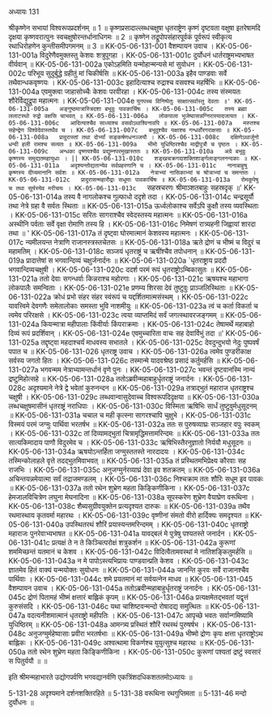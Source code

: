 अध्यायः 131

श्रीकृष्णेन सभायां विश्वरूपप्रदर्शनम् ॥ 1 ॥ कृष्णप्रसादाल्लब्धचक्षुषा धृतराष्ट्रेण कृष्णं दृष्टवता वक्षुषा इतरेषामदि दृक्षया कृष्णवरात्पुनः स्वचक्षुषोरन्तर्धानाधिगमः ॥ 2 ॥ कृष्णेन तद्रूपोपसंहारपूर्वकं पूर्वरूपं स्वीकृत्य रथाधिरोहणेन कुन्तीसमीपगमनम् ॥ 3 ॥
KK-05-06-131-001  	वैशम्पायन उवाच ।
KK-05-06-131-001a	विदुरेणैवमुक्तस्तु केशवः शत्रुपूगहा ।
KK-05-06-131-001c	दुर्योधनं धार्तराष्ट्रमभ्यभाषत वीर्यवान् ॥
KK-05-06-131-002a	एकोऽहमिति यन्मोहान्मन्यसे मां सुयोधन ।
KK-05-06-131-002c	परिभूय सुदुर्बुद्धे ग्रहीतुं मां चिकीर्षसि ॥
KK-05-06-131-003a	इहैव पाण्डवाः सर्वे तथैवान्धकवृष्णयः ।
KK-05-06-131-003c	इहादित्याश्च रुद्राश्च वसवश्च महर्षिभिः ॥
KK-05-06-131-004a	एवमुक्त्वा जाहासोच्चैः केशवः परवीरहा ।
KK-05-06-131-004c	तस्य संस्मयतः शौरेर्विद्युद्रूपा महात्मनः ।
KK-05-06-131-004e 	`युगपच्च विनिष्पेतुः साक्षात्सर्वास्तु देवताः ॥'
KK-05-06-131-005a	अङ्गुष्ठमात्रास्त्रिदशा बभूवुः पावकार्चिषः ।
KK-05-06-131-005c	तस्य ब्रह्मा ललाटस्थो रुद्रो वक्षसि चाभवत् ॥
KK-05-06-131-006a	लोकपाला भुजेष्वासन्नग्निरास्यादजायत ।
KK-05-06-131-006c	आदित्याश्चैव साध्याश्च वसवोऽथाश्विनावपि ॥
KK-05-06-131-007a	मरुतश्च सहेन्द्रेण विश्वेदेवास्तथैव च ।
KK-05-06-131-007c	बभूवुश्चैव यक्षाश्च गन्धर्वोरगराक्षसाः ॥
KK-05-06-131-008a	प्रादुरास्तां तथा दोर्भ्यां सङ्कर्षणधनञ्जयौ ।
KK-05-06-131-008c	दक्षिणेऽथार्जुनो धन्वी हली रामश्च सव्यतः ॥
KK-05-06-131-009a	भीमो युधिष्ठिरश्चैव माद्रीपुत्रौ च पृष्ठतः ।
KK-05-06-131-009c	अन्धका वृष्णयश्चैव प्रद्युम्नपरमुखास्ततः ॥
KK-05-06-131-010a	अग्रे बभूवुः कृष्णस्य समुद्यतमहायुधाः । ||
KK-05-06-131-010c	शङ्खचक्रगदाशक्तिशार्ङ्गलाङ्गलनन्दकाः ॥
KK-05-06-131-011a	अदृश्यन्तोद्यतान्येव सर्वप्रहरणानि च ।
KK-05-06-131-011c	नानाबाहुषु कृष्णस्य दीप्यमानानि सर्वशः ॥
KK-05-06-131-012a	नेत्राभ्यां नासिकाभ्यां च श्रोत्राभ्यां च समन्ततः ।
KK-05-06-131-012c	प्रादुरासन्महारौद्राः सधूमाः पावकार्चिषः ॥
KK-05-06-131-013a	रोमकूपेषु च तथा सूर्यस्येव मरीचयः ।
KK-05-06-131-013c	`सहस्रचरणः श्रीमाञ्शतबाहुः सहस्रदृक् ॥'
KK-05-06-131-014a	तस्य वै नागलोकश्च गुल्फाधो ददृशे तदा ।
KK-05-06-131-014c	चन्द्रसूर्यौ तथा नेत्रे ग्रहा वै सर्वतः स्थिताः ॥
KK-05-06-131-015a	ऊर्ध्वलोकाश्च सर्वेऽपि कुक्षौ तस्य व्यवस्थिताः ।
KK-05-06-131-015c	सरितः सागराश्चैव स्वेदस्तस्य महात्मनः ॥ 
KK-05-06-131-016a	अस्थीनि पर्वताः सर्वे वृक्षा रोमाणि तस्य हि ।
KK-05-06-131-016c	निमेषणं रात्र्यहनी जिह्वायां शारदा तथा ॥ '
KK-05-06-131-017a	तं दृष्ट्वा घोरमात्मानं केशवस्य महात्मनः ।
KK-05-06-131-017c	न्यमीलयन्त नेत्राणि राजानस्त्रस्तचेतसः ॥
KK-05-06-131-018a	ऋते द्रोणं च भीष्मं च विदुरं च महामतिम् ।
KK-05-06-131-018c	सञ्जयं धृतराष्ट्रं च ऋषींश्चैव तपोधनान् ॥
KK-05-06-131-019a	प्रादात्तेषां स भगवान्दिव्यं चक्षुर्जनार्दनः ॥
KK-05-06-131-020a	`धृतराष्ट्राय प्रददौ भगवान्दिव्यचक्षुषी ।
KK-05-06-131-020c	ददर्श परमं रूपं धृतराष्ट्रोऽम्बिकासुतः ॥
KK-05-06-131-021a	ततो देवाः सगन्धर्वाः किन्नराश्च महोरगाः ।
KK-05-06-131-021c	ऋषयश्च महाभागा लोकपालैः समन्विताः ।
KK-05-06-131-021e 	प्रणम्य शिरसा देवं तुष्टुवुः प्राञ्जलिस्थिताः ॥
KK-05-06-131-022a	क्रोधं प्रभो संहर संहर स्वंरूपं च यद्दर्शितमात्मसंस्थम् ।
KK-05-06-131-022c	यावत्त्विमे देवगणैः समेतालोकाः समस्ता भुवि नाशमीयुः ॥
KK-05-06-131-023a	त्वं च कर्ता विकर्ता च त्वमेव परिरक्षसे ।
KK-05-06-131-023c	त्वया व्याप्तमिदं सर्वं जगत्स्थावरजङ्गमम् ॥
KK-05-06-131-024a	कियन्मात्रा महीपालाः किंवीर्याः किंपराक्रमाः ।
KK-05-06-131-024c	तेषामर्थे महाबाहो दिव्यं रूपं प्रदर्शिवान् ।
KK-05-06-131-024e 	एवमुच्चारिता वाचः सह देवार्विभुं तदा ॥'
KK-05-06-131-025a	तद्दृष्ट्वा महदाश्चर्यं माधवस्य सभातले ।
KK-05-06-131-025c	देवदुन्दुभयो नेदुः पुष्पवर्षं पपात च ॥
KK-05-06-131-026  	धृतराष्ट्र उवाच ।
KK-05-06-131-026a	त्वमेव पुण्डरीकाक्ष सर्वस्य जगतो हितः ।
KK-05-06-131-026c	तस्मान्मे यादवश्रेष्ठ प्रसादं कर्तुमर्हसि ॥
KK-05-06-131-027a	भगवन्मम नेत्राभ्यामन्तर्धानं वृणे पुनः ।
KK-05-06-131-027c	भवन्तं दृष्टवानस्मि नान्यं द्रष्टुमिहोत्सहे ॥
KK-05-06-131-028a	ततोऽब्रवीन्महाबाहुर्धृतराष्ट्रं जनार्दनः ।
KK-05-06-131-028c	अदृश्यमाने नेत्रे द्वे भवेतां कुरुनन्दन ॥
KK-05-06-131-029a	तत्राद्भुतं महाराज धृतराष्ट्रश्च चक्षुषी ।
KK-05-06-131-029c	लब्धवान्वासुदेवाच्च विश्वरूपदिदृक्षया ॥
KK-05-06-131-030a	लब्धचक्षुषमासीनं धृतराष्ट्रं नराधिपाः ।
KK-05-06-131-030c	विस्मिता ऋषिभिः सार्धं तुष्टुवुर्मधुसूदनम् ॥
KK-05-06-131-031a	चचाल च मही कृत्स्ना सागरश्चापि चुक्षुभे ।
KK-05-06-131-031c	विस्मयं परमं जग्मुः पार्थिवा भरतर्षभ ॥
KK-05-06-131-032a	ततः स पुरुषव्याघ्रः सञ्जहार वपुः स्वकम् ।
KK-05-06-131-032c	तां दिव्यामद्भुतां चित्रामृद्धिमत्तामरिन्दमः ॥
KK-05-06-131-033a	ततः सात्यकिमादाय पाणौ विदुरमेव च ।
KK-05-06-131-033c	ऋषिभिस्तैरनुज्ञातो निर्ययौ मधुसूदनः ॥
KK-05-06-131-034a	ऋषयोऽन्तर्हिता जग्मुस्ततस्ते नारदादयः ।
KK-05-06-131-034c	तस्मिन्कोलाहले वृत्ते तदद्भुतमिवाभवत् ॥
KK-05-06-131-035a	तं प्रस्थितमभिप्रेक्ष्य कौरवाः सह राजभिः ।
KK-05-06-131-035c	अनुजग्मुर्नरव्याघ्रं देवा इव शतक्रतम् ॥
KK-05-06-131-036a	अचिन्तयन्नमेयात्मा सर्वं तद्राजमण्डलम् ।
KK-05-06-131-036c	निश्चक्राम ततः शौरिः सधूम इव पावकः ॥
KK-05-06-131-037a	ततो रथेन शुभ्रेण महता किङ्किणीकिना ।
KK-05-06-131-037c	हेमजालविचित्रेण लघुना मेघनादिना ॥
KK-05-06-131-038a	सूपस्करेण शुभ्रेण वैयाघ्रेण वरूथिना ।
KK-05-06-131-038c	शैब्यसुग्रीवयुक्तेन प्रत्यदृश्यत दारुकः ॥ 
KK-05-06-131-039a	तथैव रथमास्थाय कृतवर्मा महारथः ।
KK-05-06-131-039c	वृष्णीनां संमतो वीरो हार्दिक्यः समदृश्यत ॥
KK-05-06-131-040a	उपस्थितरथं शौरिं प्रयास्यन्तमरिन्दमम् ।
KK-05-06-131-040c	धृतराष्ट्रो महाराजः पुनरेवाभ्यभाषत ॥
KK-05-06-131-041a	यावद्बलं मे पुत्रेषु पश्यतस्ते जनार्दन ।
KK-05-06-131-041c	प्रत्यक्षं ते न ते किञ्चित्परोक्षं शत्रुकर्शन ॥
KK-05-06-131-042a	कुरूणां शममिच्छन्तं यतमानं च केशव ।
KK-05-06-131-042c	विदित्वैतामवस्थां मे नातिशङ्कितुमर्हसि ॥
KK-05-06-131-043a	न मे पापोऽस्त्यभिप्रायः पाण्डवान्प्रति केशव ।
KK-05-06-131-043c	ज्ञातमेव हितं वाक्यं यन्मयोक्तः सुयोधनः ॥
KK-05-06-131-044a	जानन्ति कुरवः सर्वे राजानश्चैव पार्थिवाः ।
KK-05-06-131-044c	शमे प्रयतमानं मां सर्वयत्नेन माधव ॥
KK-05-06-131-045  	वैशम्पायन उवाच ।
KK-05-06-131-045a	ततोऽब्रवीन्महाबाहुर्धृतराष्ट्रं जनार्दनः ।
KK-05-06-131-045c	द्रोणं पितामहं भीष्मं क्षत्तारं बाह्लिकं कृपम् ॥
KK-05-06-131-046a	प्रत्यक्षमेतद्भवतां यद्वृत्तं कुरुसंसदि ।
KK-05-06-131-046c	यथा चाशिष्टवन्मन्दो रोषादद्य समुत्थितः ॥
KK-05-06-131-047a	वदत्यनीशमात्मानं धृतराष्ट्रो महीपतिः ।
KK-05-06-131-047c	आपृच्छे भवतः सर्वान्गमिष्यामि युधिष्ठिरम् ॥
KK-05-06-131-048a	आमन्त्र्य प्रस्थितं शौरिं रथस्थं पुरुषर्षभ ।
KK-05-06-131-048c	अनुजग्मुर्महेष्वासाः प्रवीरा भरतर्षभाः ॥
KK-05-06-131-049a	भीष्मो द्रोणः कृपः क्षत्ता धृतराष्ट्रोऽथ बाह्लिकः ।
KK-05-06-131-049c	अश्वत्थामा विकर्णश्च युयुत्सुश्च महारथः ॥
KK-05-06-131-050a	ततो रथेन शुभ्रेण महता किङ्किणीकिना ।
KK-05-06-131-050c	कुरूणां पश्यतां द्रष्टुं स्वसारं स पितुर्ययौ ॥ ॥

इति श्रीमन्महाभारते उद्योगपर्वणि भगवद्यानर्वणि एकत्रिंशदधिकशततमोऽध्यायः ॥

5-131-28 अदृश्यमाने दर्शनशक्तिरहिते ॥ 5-131-38 वरूथिना रथगुप्तिमता ॥ 5-131-46 मन्दो दुर्योधनः ॥

